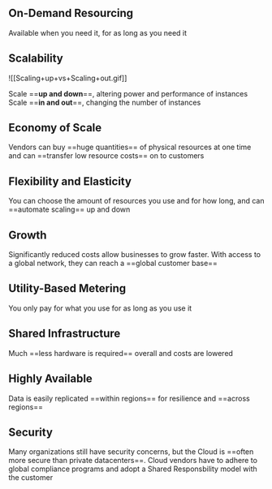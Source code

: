 ## On-Demand Resourcing
Available when you need it, for as long as you need it

## Scalability

![[Scaling+up+vs+Scaling+out.gif]]

Scale ==**up and down**==, altering power and performance of instances
Scale ==**in and out**==, changing the number of instances

## Economy of Scale
Vendors can buy ==huge quantities== of physical resources at one time and can ==transfer low resource costs== on to customers

## Flexibility and Elasticity
You can choose the amount of resources you use and for how long, and can ==automate scaling== up and down

## Growth
Significantly reduced costs allow businesses to grow faster. With access to a global network, they can reach a ==global customer base==

## Utility-Based Metering
You only pay for what you use for as long as you use it

## Shared Infrastructure
Much ==less hardware is required== overall and costs are lowered

## Highly Available
Data is easily replicated ==within regions== for resilience and ==across regions==

## Security
Many organizations still have security concerns, but the Cloud is ==often more secure than private datacenters==.
Cloud vendors have to adhere to global compliance programs and adopt a Shared Responsbility model with the customer